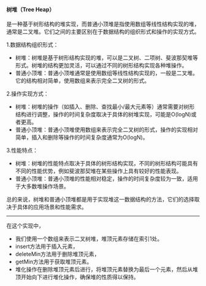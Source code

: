 #### 树堆（Tree Heap）
是一种基于树形结构的堆实现，而普通小顶堆是指使用数组等线性结构实现的堆，通常是二叉堆。它们之间的主要区别在于数据结构的组织形式和操作的实现方式。

1.数据结构组织形式：
- 树堆：树堆是基于树形结构实现的堆，可以是二叉树、二项树、斐波那契堆等形式。树堆的结构更加灵活，可以通过不同的树形结构实现各种堆操作。
- 普通小顶堆：普通小顶堆通常是使用数组等线性结构实现的，一般是二叉堆。它的结构相对简单，使用数组来表示完全二叉树的形式。

2.操作实现方式：
- 树堆：树堆的操作（如插入、删除、查找最小/最大元素等）通常需要对树形结构进行调整，操作的时间复杂度取决于具体的树堆实现，可能是O(logN)或者更高。
- 普通小顶堆：普通小顶堆使用数组来表示完全二叉树的形式，操作的实现相对简单，插入和删除等操作的时间复杂度通常为O(logN)。

3.性能特点：
- 树堆：树堆的性能特点取决于具体的树形结构实现，不同的树形结构可能具有不同的性能优势，例如斐波那契堆在某些操作上具有较好的性能表现。
- 普通小顶堆：普通小顶堆的性能相对稳定，操作的时间复杂度较为一致，适用于大多数堆操作场景。

总的来说，树堆和普通小顶堆都是用于实现堆这一数据结构的方法，它们的选择取决于具体的应用场景和性能需求。

---
在这个实现中，
- 我们使用一个数组来表示二叉树堆，堆顶元素存储在索引1处。
- insert方法用于插入元素，
- deleteMin方法用于删除堆顶元素，
- getMin方法用于获取堆顶元素。
- 堆化操作在删除堆顶元素后进行，将堆顶元素替换为最后一个元素，然后从堆顶开始向下进行堆化操作，确保堆的性质得以保持。